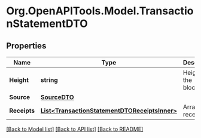 # Org.OpenAPITools.Model.TransactionStatementDTO

## Properties

Name | Type | Description | Notes
------------ | ------------- | ------------- | -------------
**Height** | **string** | Height of the blockchain. | 
**Source** | [**SourceDTO**](SourceDTO.md) |  | 
**Receipts** | [**List&lt;TransactionStatementDTOReceiptsInner&gt;**](TransactionStatementDTOReceiptsInner.md) | Array of receipts. | 

[[Back to Model list]](../README.md#documentation-for-models) [[Back to API list]](../README.md#documentation-for-api-endpoints) [[Back to README]](../README.md)

